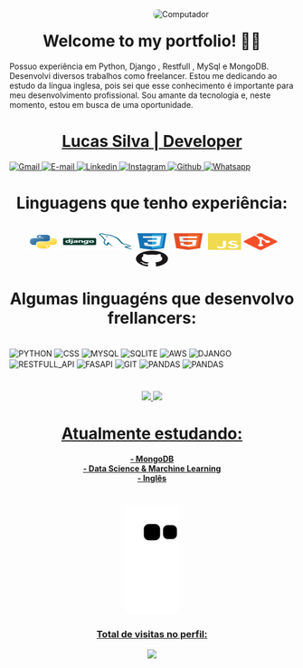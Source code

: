 <!--
<img src="https://raw.githubusercontent.com/MicaelliMedeiros/micaellimedeiros/master/image/computer-illustration.png" min-width="400px" max-width="400px" width="450px" align="right" alt="Computador">
-->
<img min-width="450px" max-width="250" width="250" align="right" alt="Computador" style="border-radius:100px;" src="https://pngimage.net/wp-content/uploads/2018/06/programador-png-3.png">

<h1 align="center"> Welcome to my portfolio! 🖖🏽</h1>
<p> Possuo experiência em Python, Django , Restfull , MySql e MongoDB.
Desenvolvi diversos trabalhos como freelancer.
Estou me dedicando ao estudo da língua inglesa, pois sei que esse conhecimento é importante para meu desenvolvimento profissional.
Sou amante da tecnologia e, neste momento, estou em busca de uma oportunidade.
</p>

<a href="https://www.linkedin.com/in/lucastk/" target="_blank">
    <h1 align="center">
       Lucas Silva | Developer
        </a>
    </h1>
    <div align="left">
        <a href="lukasmulekezika2@gmail.com">
            <img alt="Gmail"src="https://img.shields.io/badge/Gmail-D14836?style=for-the-badge&logo=gmail&logoColor=white">            
        </a>
         <a href="lukasmulekezika2@hotmail.com">
            <img alt="E-mail"src="https://img.shields.io/badge/Microsoft_Outlook-0078D4?style=for-the-badge&logo=microsoft-outlook&logoColor=white">
        </a>
        <a href="https://www.linkedin.com/in/lucastk/" target="_blank">
            <img alt="Linkedin" src="https://img.shields.io/badge/LinkedIn-0077B5?style=for-the-badge&logo=linkedin&logoColor=white">
        </a>
        <a href="https://www.instagram.com/lucas_mnc/" target="_blank">
            <img alt="Instagram" src="https://img.shields.io/badge/Instagram-E4405F?style=for-the-badge&logo=instagram&logoColor=white">
        </a>
        <a href="https://github.com/by-lucas/" target="_blank">
            <img alt="Github" src="https://img.shields.io/badge/GitHub-100000?style=for-the-badge&logo=github&logoColor=white">
        </a>
        <a href="https://api.whatsapp.com/send?phone=5574981199190&text=Ol%C3%A1%2C%20tudo%20bem%3F%20Gostaria%20de%20falar%20com%20voc%C3%AA." target="_blank">
            <img alt="Whatsapp" src="https://img.shields.io/badge/whatsapp-04B404?style=for-the-badge&logo=whatsapp&logoColor=white">
        </a>
</div>



##

<h1 align="center">Linguagens que tenho experiência:</h1>

<div style="display: inline_block" align="center"><br>
  <img align="center" alt="Lucas-Python" height="30" width="60" src="https://raw.githubusercontent.com/devicons/devicon/master/icons/python/python-original.svg">
  <img align="center" alt="Lucas-Django" height="30" width="60" src="https://raw.githubusercontent.com/devicons/devicon/master/icons/django/django-original.svg">
  <img align="center" alt="Lucas-MYSQL" height="30" width="60" src="https://raw.githubusercontent.com/devicons/devicon/master/icons/mysql/mysql-plain.svg">
  <img align="center" alt="Lucas-CSS" height="30" width="60" src="https://raw.githubusercontent.com/devicons/devicon/master/icons/css3/css3-original.svg">
  <img align="center" alt="Lucas-HTML" height="30" width="60" src="https://raw.githubusercontent.com/devicons/devicon/master/icons/html5/html5-original.svg">
  <img align="center" alt="Lucas-JS" height="30" width="60" src="https://raw.githubusercontent.com/devicons/devicon/master/icons/javascript/javascript-plain.svg">
  <img align="center" alt="Lucas-GIT" height="30" width="60" src="https://raw.githubusercontent.com/devicons/devicon/master/icons/git/git-original.svg">
  <img align="center" alt="Lucas-GITHUB" height="30" width="60" src="https://raw.githubusercontent.com/devicons/devicon/master/icons/github/github-original.svg">
</div>

# 

  <h1 align="center">Algumas linguagéns que desenvolvo frellancers:</h1>
  
 <div style="display: inline_block"><br>
     <img align="center" alt="PYTHON" height="30" width="80" src="https://img.shields.io/badge/python.py-0d1533?style=for-the-badge&logo=python&logoColor=white">
     <img align="center" alt="CSS" height="30" width="80" src="https://img.shields.io/badge/css-007ACC?style=for-the-badge&logo=css3&logoColor=white">
     <img align="center" alt="MYSQL" height="30" width="80" src="https://img.shields.io/badge/mysql-404D59?style=for-the-badge&logo=mysql&logoColor=white">
     <img align="center" alt="SQLITE" height="30" width="80" src="https://img.shields.io/badge/Sqlite-862d59?style=for-the-badge&logo=Sqlite&logoColor=white">
     <img align="center" alt="AWS" height="30" width="80" src="https://img.shields.io/badge/Amazon_AWS-232F3E?style=for-the-badge&logo=amazon-aws&logoColor=white">
     <img align="center" alt="DJANGO" height="30" width="80" src="https://img.shields.io/badge/Django-9966ff?&style=for-the-badge&logo=Django&logoColor=white">
     <img align="center" alt="RESTFULL_API" height="30" width="80" src="https://img.shields.io/badge/RestFull-527a7a?&style=for-the-badge&logo=Django&logoColor=white">
     <img align="center" alt="FASAPI" height="30" width="80" src="https://img.shields.io/badge/FastApi-008000?&style=for-the-badge&logo=FastApi&logoColor=white">
     <img align="center" alt="GIT" height="30" width="80" src="https://img.shields.io/badge/git-61210B?&style=for-the-badge&logo=git&logoColor=white">
    <img align="center" alt="PANDAS" height="30" width="80" src="https://img.shields.io/badge/pandas-0047b3?&style=for-the-badge&logo=pandas&logoColor=white">
     <img align="center" alt="PANDAS" height="30" width="80" src="https://img.shields.io/badge/bootstrap-cc0066?&style=for-the-badge&logo=bootstrap&logoColor=white">
     <!--<img align="center" alt="POSTGRES" height="30" width="80" src="https://img.shields.io/badge/javascript-316192?style=for-the-badge&logo=javascript&logoColor=white">-->
</div>

# 

<div align="center">
  <a href="https://github.com/by-lucas">
  <img height="180em" src="https://github-readme-stats.vercel.app/api?username=by-lucas&show_icons=true&theme=dracula&include_all_commits=true&count_private=true"/>
  <img height="180em" src="https://github-readme-stats.vercel.app/api/top-langs/?username=by-lucas&layout=compact&langs_count=7&theme=dracula"/>                                  </div>                     

#
 <div align="center">
<h1 align="center">Atualmente estudando: </h1>
    <strong>- MongoDB <br>- Data Science & Marchine Learning <br>- Inglês</strong>
</div> 

#

 <div align="center">
    
   ![Snake animation](https://github.com/rafaballerini/rafaballerini/blob/output/github-contribution-grid-snake.svg)

  </div>

  <h3><p align="center">Total de visitas no perfil:</p>
<p align="center">
    <img alingn="center" src="https://profile-counter.glitch.me/by-lucas/count.svg"/>
</p>
